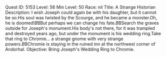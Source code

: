 Quest ID: 5153
Level: 56
Min Level: 50
Race: nil
Title: A Strange Historian
Description: I wish Joseph could again be with his daughter, but it cannot be so.His soul was twisted by the Scourge, and he became a monster.Oh, he is doomed!$B$BBut perhaps we can change his fate.$B$BSearch the graves outside for Joseph's monument.His body's not there, for it was trampled and destroyed years ago, but under the monument is his wedding ring.Take that ring to Chromie... a strange gnome with very strange powers.$B$BChromie is staying in the ruined inn at the northwest corner of Andorhal.
Objective: Bring Joseph's Wedding Ring to Chromie.

